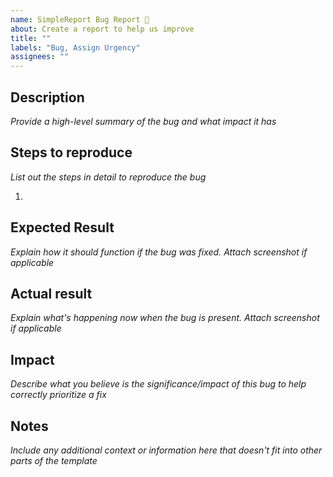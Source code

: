 ```yaml
---
name: SimpleReport Bug Report 🐛
about: Create a report to help us improve
title: ""
labels: "Bug, Assign Urgency"
assignees: ""
---
```


## Description

_Provide a high-level summary of the bug and what impact it has_

## Steps to reproduce

_List out the steps in detail to reproduce the bug_

1.

## Expected Result

_Explain how it should function if the bug was fixed. Attach screenshot if applicable_

## Actual result

_Explain what's happening now when the bug is present. Attach screenshot if applicable_

## Impact

_Describe what you believe is the significance/impact of this bug to help correctly prioritize a fix_


## Notes

_Include any additional context or information here that doesn't fit into other parts of the template_
